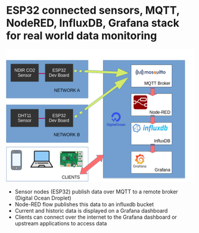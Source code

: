 # ESP32 connected sensors, MQTT, NodeRED, InfluxDB, Grafana stack for real world data monitoring

![Overall Diagram](assets/overall_diagram.png)

- Sensor nodes (ESP32) publish data over MQTT to a remote broker (Digital Ocean Droplet)
- Node-RED flow publishes this data to an influxdb bucket
- Current and historic data is displayed on a Grafana dashboard
- Clients can connect over the internet to the Grafana dashboard or upstream applications to access data
